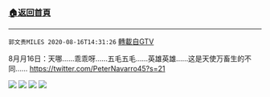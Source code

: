 ﻿###  [:house:返回首頁](https://github.com/ourhimalayas/txt)
---

`郭文贵MILES 2020-08-16T14:31:26` [轉載自GTV](https://gtv.org/web/#/UserInfo/5e596957357cc612d35a8044)

8月月16日：天哪……乖乖呀……五毛五毛……英雄英雄……这是天使万畜生的不同……
https://twitter.com/PeterNavarro45?s=21

![](https://filegroup.gtv.org/cdn-cgi/image/width=600/https://filegroup.gtv.org/group3/default/20200816/14/31/0/f8665820bba9fedfba80d2381078e093.png)
![](https://filegroup.gtv.org/cdn-cgi/image/width=600/https://filegroup.gtv.org/group3/default/20200816/14/31/0/0d27aa6e359d0b09f9332c90a1c598b3.png)
![](https://filegroup.gtv.org/cdn-cgi/image/width=600/https://filegroup.gtv.org/group3/default/20200816/14/31/0/991fb1496da408b70103f9d55913db39.jpeg)
![](https://filegroup.gtv.org/cdn-cgi/image/width=600/https://filegroup.gtv.org/group3/default/20200816/14/31/0/4652f7f6fa9bb101c32b6ba03efba2e3.png)
